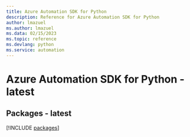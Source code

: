 ```yaml
---
title: Azure Automation SDK for Python
description: Reference for Azure Automation SDK for Python
author: lmazuel
ms.author: lmazuel
ms.data: 02/15/2023
ms.topic: reference
ms.devlang: python
ms.service: automation
---
```

# Azure Automation SDK for Python - latest
## Packages - latest
[!INCLUDE [packages](automation-index.md)]